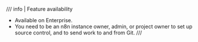 /// info | Feature availability
* Available on Enterprise.
* You need to be an n8n instance owner, admin, or project owner to set up source control, and to send work to and from Git.
///
